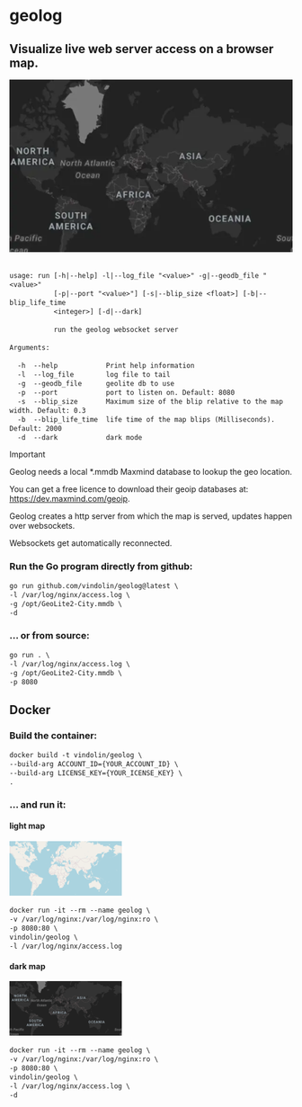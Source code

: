 # geolog
## Visualize live web server access on a browser map.

![image](https://raw.githubusercontent.com/vindolin/geolog/main/screencast.webp)


```shell

usage: run [-h|--help] -l|--log_file "<value>" -g|--geodb_file "<value>"
           [-p|--port "<value>"] [-s|--blip_size <float>] [-b|--blip_life_time
           <integer>] [-d|--dark]

           run the geolog websocket server

Arguments:

  -h  --help            Print help information
  -l  --log_file        log file to tail
  -g  --geodb_file      geolite db to use
  -p  --port            port to listen on. Default: 8080
  -s  --blip_size       Maximum size of the blip relative to the map width. Default: 0.3
  -b  --blip_life_time  life time of the map blips (Milliseconds). Default: 2000
  -d  --dark            dark mode
  ```

> [!IMPORTANT]
> Geolog needs a local *.mmdb Maxmind database to lookup the geo location.
>
> You can get a free licence to download their geoip databases at: https://dev.maxmind.com/geoip.
>
> Geolog creates a http server from which the map is served, updates happen over websockets.
>
> Websockets get automatically reconnected.
>


### Run the Go program directly from github:
```shell
go run github.com/vindolin/geolog@latest \
-l /var/log/nginx/access.log \
-g /opt/GeoLite2-City.mmdb \
-d
```


### ... or from source:
```shell
go run . \
-l /var/log/nginx/access.log \
-g /opt/GeoLite2-City.mmdb \
-p 8080
```

## Docker

### Build the container:

```shell
docker build -t vindolin/geolog \
--build-arg ACCOUNT_ID={YOUR_ACCOUNT_ID} \
--build-arg LICENSE_KEY={YOUR_ICENSE_KEY} \
.
```

### ... and run it:

#### light map
![image](https://raw.githubusercontent.com/vindolin/geolog/main/light.png)

```shell
docker run -it --rm --name geolog \
-v /var/log/nginx:/var/log/nginx:ro \
-p 8080:80 \
vindolin/geolog \
-l /var/log/nginx/access.log
```

#### dark map
![image](https://raw.githubusercontent.com/vindolin/geolog/main/dark.png)

```shell
docker run -it --rm --name geolog \
-v /var/log/nginx:/var/log/nginx:ro \
-p 8080:80 \
vindolin/geolog \
-l /var/log/nginx/access.log \
-d
```
